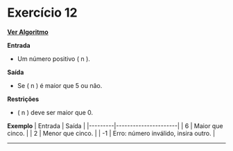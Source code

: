 # Exercício 12
[**Ver Algoritmo**](Algoritmo12.md)

**Entrada**

- Um número positivo \( n \).

**Saída**

- Se \( n \) é maior que 5 ou não.

**Restrições**

- \( n \) deve ser maior que 0.

**Exemplo**
| Entrada | Saída                |
|---------|----------------------|
| 6       | Maior que cinco.     |
| 2       | Menor que cinco.     |
| -1      | Erro: número inválido, insira outro. |

---
